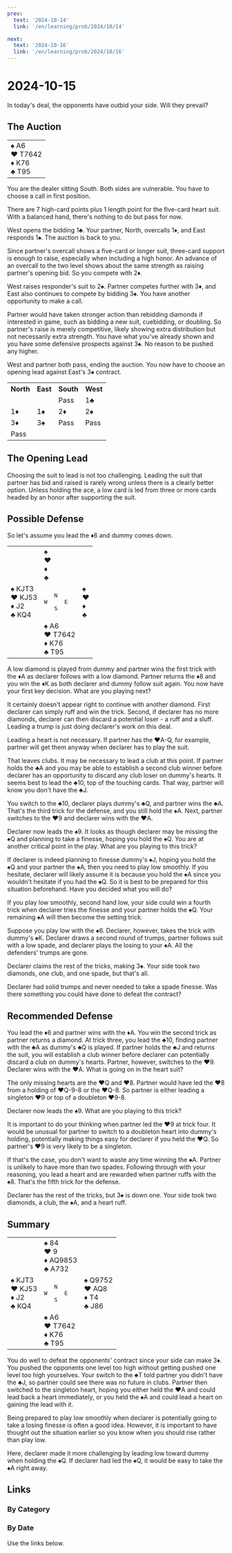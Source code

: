 ```yaml
---
prev:
  text: '2024-10-14'
  link: '/en/learning/prob/2024/10/14'

next:
  text: '2024-10-16'
  link: '/en/learning/prob/2024/10/16'
---
```


# 2024-10-15

In today's deal, the opponents have outbid your side. Will they prevail?

<Badge type="tip" text="Defense"/>

## The Auction

<table class="hand">
	<tr>
		<td>♠ A6<br>♥ T7642<br>♦ K76<br>♣ T95</td>
	</tr>
</table>

You are the dealer sitting South. Both sides are vulnerable. You have to choose a call in first position.

There are 7 high-card points plus 1 length point for the five-card heart suit. With a balanced hand, there's nothing to do but pass for now.

West opens the bidding 1♣. Your partner, North, overcalls 1♦, and East responds 1♠. The auction is back to you.

Since partner's overcall shows a five-card or longer suit, three-card support is enough to raise, especially when including a high honor. An advance of an overcall to the two level shows about the same strength as raising partner's opening bid. So you compete with 2♦.

West raises responder's suit to 2♠. Partner competes further with 3♦, and East also continues to compete by bidding 3♠. You have another opportunity to make a call.

Partner would have taken stronger action than rebidding diamonds if interested in game, such as bidding a new suit, cuebidding, or doubling. So partner's raise is merely competitive, likely showing extra distribution but not necessarily extra strength. You have what you've already shown and you have some defensive prospects against 3♠. No reason to be pushed any higher.

West and partner both pass, ending the auction. You now have to choose an opening lead against East's 3♠ contract.

<table class="auction">
	<tr>
		<th>North</th>
		<th>East</th>
		<th>South</th>
		<th>West</th>
	</tr>
	<tr>
		<td></td>
		<td></td>
		<td>Pass</td>
		<td>1♣</td>
	</tr>
	<tr>
		<td>1♦</td>
		<td>1♠</td>
		<td>2♦</td>
		<td>2♠</td>
	</tr>
	<tr>
		<td>3♦</td>
		<td>3♠</td>
		<td>Pass</td>
		<td>Pass</td>
	</tr>
	<tr>
		<td>Pass</td>
		<td></td>
		<td></td>
		<td></td>
	</tr>
</table>

## The Opening Lead

Choosing the suit to lead is not too challenging. Leading the suit that partner has bid and raised is rarely wrong unless there is a clearly better option. Unless holding the ace, a low card is led from three or more cards headed by an honor after supporting the suit.

## Possible Defense

So let's assume you lead the ♦6 and dummy comes down.

<table class="deal">
	<tr>
		<td></td>
		<td>♠ <br>♥ <br>♦ <br>♣ </td>
		<td></td>
	</tr>
	<tr>
		<td>♠ KJT3<br>♥ KJ53<br>♦ J2<br>♣ KQ4</td>
		<td><pre>   N<br>W     E<br>   S</pre></td>
		<td>♠ <br>♥ <br>♦ <br>♣ </td>
	</tr>
	<tr>
		<td></td>
		<td>♠ A6<br>♥ T7642<br>♦ K76<br>♣ T95</td>
		<td></td>
	</tr>
</table>

A low diamond is played from dummy and partner wins the first trick with the ♦A as declarer follows with a low diamond. Partner returns the ♦8 and you win the ♦K as both declarer and dummy follow suit again. You now have your first key decision. What are you playing next?

It certainly doesn't appear right to continue with another diamond. First declarer can simply ruff and win the trick. Second, if declarer has no more diamonds, declarer can then discard a potential loser - a ruff and a sluff. Leading a trump is just doing declarer's work on this deal.

Leading a heart is not necessary. If partner has the ♥A-Q, for example, partner will get them anyway when declarer has to play the suit.

That leaves clubs. It may be necessary to lead a club at this point. If partner holds the ♣A and you may be able to establish a second club winner before declarer has an opportunity to discard any club loser on dummy's hearts. It seems best to lead the ♣10, top of the touching cards. That way, partner will know you don't have the ♣J.

You switch to the ♣10, declarer plays dummy's ♣Q, and partner wins the ♣A. That's the third trick for the defense, and you still hold the ♠A. Next, partner switches to the ♥9 and declarer wins with the ♥A.

Declarer now leads the ♠9. It looks as though declarer may be missing the ♠Q and planning to take a finesse, hoping you hold the ♠Q. You are at another critical point in the play. What are you playing to this trick?

If declarer is indeed planning to finesse dummy's ♠J, hoping you hold the ♠Q and your partner the ♠A, then you need to play low smoothly. If you hesitate, declarer will likely assume it is because you hold the ♠A since you wouldn't hesitate if you had the ♠Q. So it is best to be prepared for this situation beforehand. Have you decided what you will do?

If you play low smoothly, second hand low, your side could win a fourth trick when declarer tries the finesse and your partner holds the ♠Q. Your remaining ♠A will then become the setting trick.

Suppose you play low with the ♠6. Declarer, however, takes the trick with dummy's ♠K. Declarer draws a second round of trumps, partner follows suit with a low spade, and declarer plays the losing to your ♠A. All the defenders' trumps are gone.

Declarer claims the rest of the tricks, making 3♠. Your side took two diamonds, one club, and one spade, but that's all.

Declarer had solid trumps and never needed to take a spade finesse. Was there something you could have done to defeat the contract?

## Recommended Defense

You lead the ♦6 and partner wins with the ♦A. You win the second trick as partner returns a diamond. At trick three, you lead the ♣10, finding partner with the ♣A as dummy's ♣Q is played. If partner holds the ♣J and returns the suit, you will establish a club winner before declarer can potentially discard a club on dummy's hearts. Partner, however, switches to the ♥9. Declarer wins with the ♥A. What is going on in the heart suit?

The only missing hearts are the ♥Q and ♥8. Partner would have led the ♥8 from a holding of ♥Q-9-8 or the ♥Q-8. So partner is either leading a singleton ♥9 or top of a doubleton ♥9-8.

Declarer now leads the ♠9. What are you playing to this trick?

It is important to do your thinking when partner led the ♥9 at trick four. It would be unusual for partner to switch to a doubleton heart into dummy's holding, potentially making things easy for declarer if you held the ♥Q. So partner's ♥9 is very likely to be a singleton.

If that's the case, you don't want to waste any time winning the ♠A. Partner is unlikely to have more than two spades. Following through with your reasoning, you lead a heart and are rewarded when partner ruffs with the ♠8. That's the fifth trick for the defense.

Declarer has the rest of the tricks, but 3♠ is down one. Your side took two diamonds, a club, the ♠A, and a heart ruff.

## Summary

<table class="deal">
	<tr>
		<td></td>
		<td>♠ 84<br>♥ 9<br>♦ AQ9853<br>♣ A732</td>
		<td></td>
	</tr>
	<tr>
		<td>♠ KJT3<br>♥ KJ53<br>♦ J2<br>♣ KQ4</td>
		<td><pre>   N<br>W     E<br>   S</pre></td>
		<td>♠ Q9752<br>♥ AQ8<br>♦ T4<br>♣ J86</td>
	</tr>
	<tr>
		<td></td>
		<td>♠ A6<br>♥ T7642<br>♦ K76<br>♣ T95</td>
		<td></td>
	</tr>
</table>

You do well to defeat the opponents' contract since your side can make 3♦. You pushed the opponents one level too high without getting pushed one level too high yourselves. Your switch to the ♣T told partner you didn't have the ♣J, so partner could see there was no future in clubs. Partner then switched to the singleton heart, hoping you either held the ♥A and could lead back a heart immediately, or you held the ♠A and could lead a heart on gaining the lead with it.

Being prepared to play low smoothly when declarer is potentially going to take a losing finesse is often a good idea. However, it is important to have thought out the situation earlier so you know when you should rise rather than play low.

Here, declarer made it more challenging by leading low toward dummy when holding the ♠Q. If declarer had led the ♠Q, it would be easy to take the ♠A right away.

## Links

[<Badge type="tip" text="Go to Practice"/>](/en/practice/prob/2024/10/15)

### By Category

[<Badge type="tip" text="<--"/>](/en/learning/prob/2024/10/08)
[<Badge type="tip" text="Calendar"/>](/en/learning/calendar/2024/10)
[<Badge type="info" text="-->"/>](/en/learning/prob/2024/10/15#links)

### By Date

Use the links below.